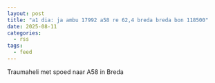 ```yaml
---
layout: post
title: "a1 dia: ja ambu 17992 a58 re 62,4 breda breda bon 118500"
date: 2025-08-11
categories: 
  - rss
tags: 
  - feed
---
```


Traumaheli met spoed naar A58 in Breda
